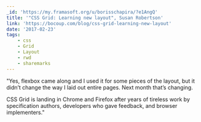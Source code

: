 ```yaml
---
_id: 'https://my.framasoft.org/u/borisschapira/?e1AngQ'
title: '"CSS Grid: Learning new layout", Susan Robertson'
link: 'https://bocoup.com/blog/css-grid-learning-new-layout'
date: '2017-02-23'
tags:
    - css
    - Grid
    - Layout
    - rwd
    - sharemarks
---
```


<div class="markdown"><p>&quot;Yes, flexbox came along and I used it for some pieces of the layout, but it didn’t change the way I laid out entire pages. Next month that’s changing.</p>
<p>CSS Grid is landing in Chrome and Firefox after years of tireless work by specification authors, developers who gave feedback, and browser implementers.&quot;
</p></div>
